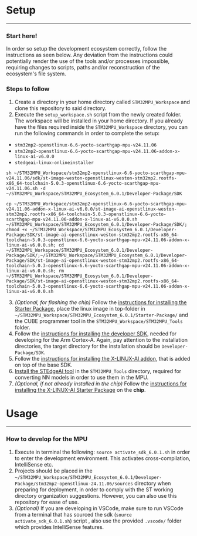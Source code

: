 # Setup
***
### Start here!
In order so setup the development ecosystem correctly, follow the instructions as seen below. Any deviation from the instructions could potentially render the use of the tools and/or processes impossible, requiring changes to scripts, paths and/or reconstruction of the ecosystem's file system.<br>

### Steps to follow
1. Create a directory in your home directory called `STM32MPU_Workspace` and clone this repository to said directory.
2. Execute the `setup_workspace.sh` script from the newly created folder. The workspace will be installed in your home directory. If you already have the files required inside the `STM32MPU_Workspace` directory, you can run the following commands in order to complete the setup:

- `stm32mp2-openstlinux-6.6-yocto-scarthgap-mpu-v24.11.06`
- `stm32mp2-openstlinux-6.6-yocto-scarthgap-mpu-v24.11.06-addon-x-linux-ai-v6.0.0`
- `stedgeai-linux-onlineinstaller`

`sh ~/STM32MPU_Workspace/stm32mp2-openstlinux-6.6-yocto-scarthgap-mpu-v24.11.06/sdk/st-image-weston-openstlinux-weston-stm32mp2.rootfs-x86_64-toolchain-5.0.3-openstlinux-6.6-yocto-scarthgap-mpu-v24.11.06.sh -d ~/STM32MPU_Workspace/STM32MPU_Ecosystem_6.0.1/Developer-Package/SDK`

`cp ~/STM32MPU_Workspace/stm32mp2-openstlinux-6.6-yocto-scarthgap-mpu-v24.11.06-addon-x-linux-ai-v6.0.0/st-image-ai-openstlinux-weston-stm32mp2.rootfs-x86_64-toolchain-5.0.3-openstlinux-6.6-yocto-scarthgap-mpu-v24.11.06-addon-x-linux-ai-v6.0.0.sh ~/STM32MPU_Workspace/STM32MPU_Ecosystem_6.0.1/Developer-Package/SDK/; chmod +x ~/STM32MPU_Workspace/STM32MPU_Ecosystem_6.0.1/Developer-Package/SDK/st-image-ai-openstlinux-weston-stm32mp2.rootfs-x86_64-toolchain-5.0.3-openstlinux-6.6-yocto-scarthgap-mpu-v24.11.06-addon-x-linux-ai-v6.0.0.sh; cd ~/STM32MPU_Workspace/STM32MPU_Ecosystem_6.0.1/Developer-Package/SDK/;~/STM32MPU_Workspace/STM32MPU_Ecosystem_6.0.1/Developer-Package/SDK/st-image-ai-openstlinux-weston-stm32mp2.rootfs-x86_64-toolchain-5.0.3-openstlinux-6.6-yocto-scarthgap-mpu-v24.11.06-addon-x-linux-ai-v6.0.0.sh; rm ~/STM32MPU_Workspace/STM32MPU_Ecosystem_6.0.1/Developer-Package/SDK/st-image-ai-openstlinux-weston-stm32mp2.rootfs-x86_64-toolchain-5.0.3-openstlinux-6.6-yocto-scarthgap-mpu-v24.11.06-addon-x-linux-ai-v6.0.0.sh`

3. *(Optional, for flashing the chip)* Follow the [instructions for installing the Starter Package](https://wiki.st.com/stm32mpu/wiki/STM32MP25_Discovery_kits_-_Starter_Package#Installing_the_tools), place the linux image in top-folder in `~/STM32MPU_Workspace/STM32MPU_Ecosystem_6.0.1/Starter-Package/` and the CUBE programmer tool in the `STM32MPU_Workspace/STM32MPU_Tools` folder.
4. Follow the [instructions for installing the developer SDK](https://wiki.st.com/stm32mpu/wiki/STM32MPU_Developer_Package#Installing_the_SDK), needed for developing for the Arm Cortex-A. Again, pay attention to the installation directories, the target directory for the installation should be `Developer-Package/SDK`.
5. Follow the [instructions for installing the X-LINUX-AI addon](https://wiki.st.com/stm32mpu/wiki/X-LINUX-AI_Developer_package#X-LINUX-AI_SDK_add-on_installation), that is added on top of the base SDK.
6. [Install the STEdgeAI tool](https://wiki.st.com/stm32mpu/wiki/ST_Edge_AI:_Guide_for_MPU) in the `STM32MPU_Tools` directory, required for converting NN models in order to use them in the MPU.
7. *(Optional, if not already installed in the chip)* Follow the [instructions for installing the X-LINUX-AI Starter Package](https://wiki.st.com/stm32mpu/wiki/X-LINUX-AI_Starter_package) on the **chip**.

# Usage
***
### How to develop for the MPU
1. Execute in terminal the following: `source activate_sdk_6.0.1.sh` in order to enter the development environment. This activates cross-compilation, IntelliSense etc.
2. Projects should be placed in the `~/STM32MPU_Workspace/STM32MPU_Ecosystem_6.0.1/Developer-Package/stm32mp2-openstlinux-24.11.06/sources` directory when preparing for deployment, in order to comply with the ST working directory organization suggestions. However, you can also use this repository for ease of use.
3. *(Optional)* If you are developing in VSCode, make sure to run VSCode from a terminal that has sourced the sdk (`source activate_sdk_6.0.1.sh`) script , also use the provided `.vscode/` folder which provides IntelliSense features.
